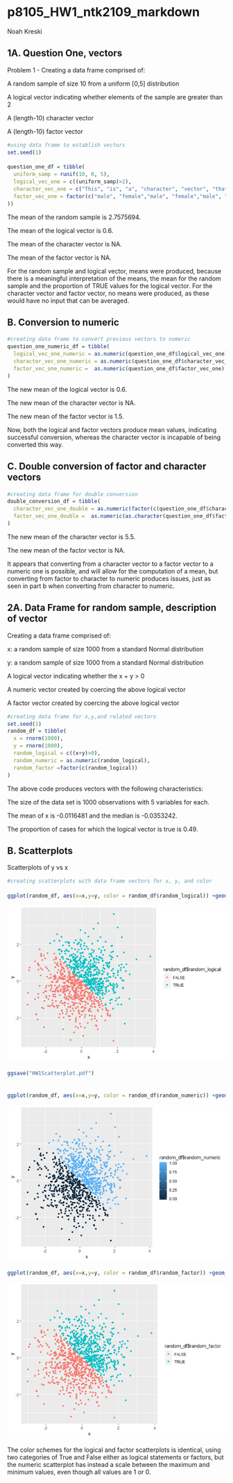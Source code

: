 p8105\_HW1\_ntk2109\_markdown
================
Noah Kreski

1A. Question One, vectors
-------------------------

Problem 1 - Creating a data frame comprised of:

A random sample of size 10 from a uniform \[0,5\] distribution

A logical vector indicating whether elements of the sample are greater than 2

A (length-10) character vector

A (length-10) factor vector

``` r
#using data frame to establish vectors
set.seed(1)

question_one_df = tibble(
  uniform_samp = runif(10, 0, 5),
  logical_vec_one = c((uniform_samp)>2),
  character_vec_one = c("This", "is", "a", "character", "vector", "that", "has", "length", "of", "ten"),
  factor_vec_one = factor(c("male", "female","male", "female","male", "female","male", "female","male", "female")
))
```

The mean of the random sample is 2.7575694.

The mean of the logical vector is 0.6.

The mean of the character vector is NA.

The mean of the factor vector is NA.

For the random sample and logical vector, means were produced, because there is a meaningful interpretation of the means, the mean for the random sample and the proportion of TRUE values for the logical vector. For the character vector and factor vector, no means were produced, as these would have no input that can be averaged.

B. Conversion to numeric
------------------------

``` r
#creating data frame to convert previous vectors to numeric
question_one_numeric_df = tibble(
  logical_vec_one_numeric = as.numeric(question_one_df$logical_vec_one),
  character_vec_one_numeric = as.numeric(question_one_df$character_vec_one),
  factor_vec_one_numeric =  as.numeric(question_one_df$factor_vec_one)
)
```

The new mean of the logical vector is 0.6.

The new mean of the character vector is NA.

The new mean of the factor vector is 1.5.

Now, both the logical and factor vectors produce mean values, indicating successful conversion, whereas the character vector is incapable of being converted this way.

C. Double conversion of factor and character vectors
----------------------------------------------------

``` r
#creating data frame for double conversion
double_conversion_df = tibble(
  character_vec_one_double = as.numeric(factor(c(question_one_df$character_vec_one))),
  factor_vec_one_double =  as.numeric(as.character(question_one_df$factor_vec_one))
)
```

The new mean of the character vector is 5.5.

The new mean of the factor vector is NA.

It appears that converting from a character vector to a factor vector to a numeric one is possible, and will allow for the computation of a mean, but converting from factor to character to numeric produces issues, just as seen in part b when converting from character to numeric.

2A. Data Frame for random sample, description of vector
-------------------------------------------------------

Creating a data frame comprised of:

x: a random sample of size 1000 from a standard Normal distribution

y: a random sample of size 1000 from a standard Normal distribution

A logical vector indicating whether the x + y &gt; 0

A numeric vector created by coercing the above logical vector

A factor vector created by coercing the above logical vector

``` r
#creating data frame for x,y,and related vectors
set.seed(1)
random_df = tibble(
  x = rnorm(1000),
  y = rnorm(1000),
  random_logical = c((x+y)>0),
  random_numeric = as.numeric(random_logical),
  random_factor =factor(c(random_logical))
)
```

The above code produces vectors with the following characteristics:

The size of the data set is 1000 observations with 5 variables for each.

The mean of x is -0.0116481 and the median is -0.0353242.

The proportion of cases for which the logical vector is true is 0.49.

B. Scatterplots
---------------

Scatterplots of y vs x

``` r
#creating scatterplots with data frame vectors for x, y, and color

ggplot(random_df, aes(x=x,y=y, color = random_df$random_logical)) +geom_point()
```

![](p8105_HW1_ntk2109_markdown_files/figure-markdown_github/problem_two_b-1.png)

``` r
ggsave("HW1Scatterplot.pdf")


ggplot(random_df, aes(x=x,y=y, color = random_df$random_numeric)) +geom_point()
```

![](p8105_HW1_ntk2109_markdown_files/figure-markdown_github/problem_two_b-2.png)

``` r
ggplot(random_df, aes(x=x,y=y, color = random_df$random_factor)) +geom_point()
```

![](p8105_HW1_ntk2109_markdown_files/figure-markdown_github/problem_two_b-3.png)

The color schemes for the logical and factor scatterplots is identical, using two categories of True and False either as logical statements or factors, but the numeric scatterplot has instead a scale between the maximum and minimum values, even though all values are 1 or 0.
